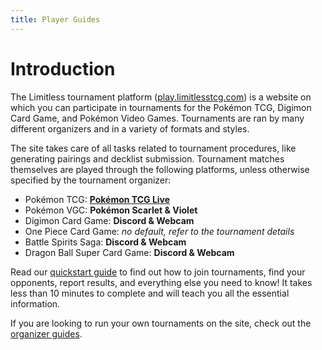 ```yaml
---
title: Player Guides
---
```


# Introduction

The Limitless tournament platform ([play.limitlesstcg.com](https://play.limitlesstcg.com/)) is a website on which you can participate in tournaments for the Pokémon TCG, Digimon Card Game, and Pokémon Video Games. Tournaments are ran by many different organizers and in a variety of formats and styles.

The site takes care of all tasks related to tournament procedures, like generating pairings and decklist submission.
Tournament matches themselves are played through the following platforms, unless otherwise specified by the tournament organizer:

* Pokémon TCG: **[Pokémon TCG Live](https://tcg.pokemon.com/en-us/tcgl/)**
* Pokémon VGC: **Pokémon Scarlet & Violet**
* Digimon Card Game: **Discord & Webcam**
* One Piece Card Game: *no default, refer to the tournament details*
* Battle Spirits Saga: **Discord & Webcam**
* Dragon Ball Super Card Game: **Discord & Webcam**

Read our [quickstart guide](/player/account) to find out how to join tournaments, find your opponents, report results, and everything else you need to know! It takes less than 10 minutes to complete and will teach you all the essential information.

If you are looking to run your own tournaments on the site, check out the [organizer guides](/organizer).